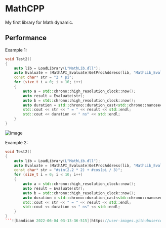 # MathCPP

My first library for Math dynamic.


## Performance

Example 1:
```cpp
void Test2()
{
	auto lib = LoadLibrary(L"MathLib.dll");
	auto Evaluate = (MathAPI_Evaluate)GetProcAddress(lib, "MathLib_Evaluate");
	const char* str = "2 * pi";
	for (size_t i = 0; i < 10; i++)
	{
		auto a = std::chrono::high_resolution_clock::now();
		auto result = Evaluate(str);
		auto b = std::chrono::high_resolution_clock::now();
		auto duration = std::chrono::duration_cast<std::chrono::nanoseconds>(b - a).count();
		std::cout << str << " = " << result << std::endl;
		std::cout << duration << " ns" << std::endl;
	}
}
```

![image](https://user-images.githubusercontent.com/41791247/171986700-d7508e56-81a7-4f85-8a8d-cd863fc4a1d2.png)

Example 2:
```cpp
void Test2()
{
	auto lib = LoadLibrary(L"MathLib.dll");
	auto Evaluate = (MathAPI_Evaluate)GetProcAddress(lib, "MathLib_Evaluate");
	const char* str = "#sin(2.2 * 2) + #cos(pi / 3)";
	for (size_t i = 0; i < 10; i++)
	{
		auto a = std::chrono::high_resolution_clock::now();
		auto result = Evaluate(str);
		auto b = std::chrono::high_resolution_clock::now();
		auto duration = std::chrono::duration_cast<std::chrono::nanoseconds>(b - a).count();
		std::cout << str << " = " << result << std::endl;
		std::cout << duration << " ns" << std::endl;
	}
}
```![bandicam 2022-06-04 03-13-36-515](https://user-images.githubusercontent.com/41791247/171987138-0024190a-118d-45d2-8010-3e73084aeb93.jpg)


